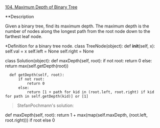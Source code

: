 [104. Maximum Depth of Binary Tree](https://leetcode.com/problems/maximum-depth-of-binary-tree/description/)

**Description

Given a binary tree, find its maximum depth.
The maximum depth is the number of nodes along the longest path from the root node down to the farthest leaf node.

*Definition for a binary tree node.
  class TreeNode(object):
      def __init__(self, x):
          self.val = x
          self.left = None
          self.right = None

  class Solution(object):
      def maxDepth(self, root):
          if not root:
              return 0
          else:
              return max(self.getDepth(root))
  
      def getDepth(self, root):
          if not root:
              return 0
          else:
              return [1 + path for kid in (root.left, root.right) if kid for path in self.getDepth(kid)] or [1]


> StefanPochmann's solution:

  def maxDepth(self, root):
      return 1 + max(map(self.maxDepth, (root.left, root.right))) if root else 0


